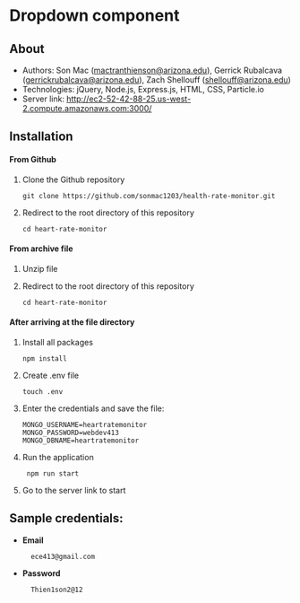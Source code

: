 # Dropdown component

## About

- Authors: Son Mac (mactranthienson@arizona.edu), Gerrick Rubalcava (gerrickrubalcava@arizona.edu), Zach Shellouff (shellouff@arizona.edu)
- Technologies: jQuery, Node.js, Express.js, HTML, CSS, Particle.io
- Server link: http://ec2-52-42-88-25.us-west-2.compute.amazonaws.com:3000/

## Installation

#### From Github

1.  Clone the Github repository

        git clone https://github.com/sonmac1203/health-rate-monitor.git

2.  Redirect to the root directory of this repository

        cd heart-rate-monitor

#### From archive file

1.  Unzip file

2.  Redirect to the root directory of this repository

        cd heart-rate-monitor

#### After arriving at the file directory

1.  Install all packages

        npm install

2.  Create .env file

        touch .env

3. Enter the credentials and save the file:

      ```
      MONGO_USERNAME=heartratemonitor
      MONGO_PASSWORD=webdev413
      MONGO_DBNAME=heartratemonitor
      ```

4. Run the application

        npm run start

5. Go to the server link to start
      
## Sample credentials:

- **Email**

        ece413@gmail.com

- **Password**

        Thien1son2@12

